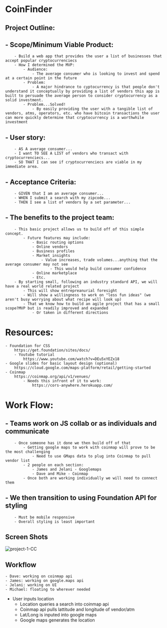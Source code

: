 # CoinFinder

## Project Outline:
##  - Scope/Minimum Viable Product:
        - Build a web app that provides the user a list of businesses that accept popular cryptocurrenciecs
        - How I determined the MVP:
            - Audience:
                - The average consumer who is looking to invest and spend at a certain point in the future
            - Problem:
                - A major hindrance to cyptocurrency is that people don't understand it conceptually by providing a list of vendors this app is built to persuade the average person to consider cryptocurrency as a solid investment.
            - Problem...Solved!
                - By easily providing the user with a tangible list of vendors, atms, operators, etc. who have bitcoin transactions the user can more quickly determine that cryptocurrency is a worthwhile investment
##  - User story:
        - AS A average consumer...
        - I want TO SEE A LIST of vendors who transact with cryptocurrenciecs...
        - SO THAT I can see if cryptocurrenciecs are viable in my immediate area.
##  - Acceptance Criteria:
        - GIVEN that I am an average consumer...
        - WHEN I submit a search with my zipcode...
        - THEN I see a list of vendors by a set parameter...
##  - The benefits to the project team:
        - This basic project allows us to build off of this simple concept.
            - Future features may include:
                - Basic routing options
                - Online vendors
                - Business profiles
                - Market insights
                    - Value increases, trade volumes...anything that the average consumer may not see
                        - This would help build consumer confidence
                - Online marketplace 
                - Etc.
        - By starting small, following an industry standard API, we will have a real world related project
            - This will show entrepreanurial foresight
            - Will show a willingness to work on "less fun ideas" (we aren't busy worrying about what recipe will look up)
            - That we know how to build an agile project that has a small scope?MVP but is readily improved and expanded
                - Or taken in different directions
# Resources:
    - Foundation for CSS
        https://get.foundation/sites/docs/
        - Youtube tutorial
            https://www.youtube.com/watch?v=DEu5xYEZx18
    - Google slides for basic layout design (optional)
        https://cloud.google.com/maps-platform/retail/getting-started
    - Coinmap
        https://coinmap.org/api/v1/venues/
            - Needs this infront of it to work:
                https://cors-anywhere.herokuapp.com/
    
# Work Flow:

##  - Teams work on JS collab or as individuals and communicate
        - Once someone has it done we then build off of that
            - Getting google maps to work with coinmap will prove to be the most challenging
                - Need to use GMaps data to plug into Coinmap to pull vendor list
            - 2 people on each section:
                - James and Jelani - Googlemaps
                - Dave and Mike - Coinmap
            - Once both are working individually we will need to connect them
##  - We then transition to using Foundation API for styling
        - Must be mobile responsive
        - Overall styling is least important

## Screen Shots

![project-1-CC](basicoutline.png)

## Workflow

    - Dave: working on coinmap api
    - James: working on google.maps api
    - Jelani: working on UI
    - Michael: floating to wherever needed

- User inputs location
    - Location queries a search into coinmap api
    - Coinmap api pulls lattitude and longitude of vendor/atm
    - Lat/Long is inputed into google maps
    - Google maps generates the location